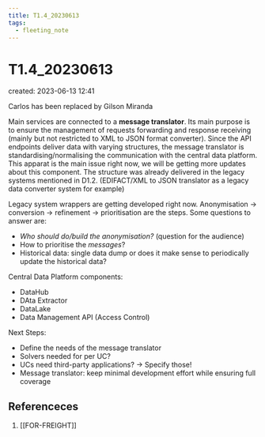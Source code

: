 ```yaml
---
title: T1.4_20230613
tags:
  - fleeting_note
---
```


# T1.4_20230613
created: 2023-06-13 12:41

Carlos has been replaced by Gilson Miranda

Main services are connected to a **message translator**. Its main purpose is to ensure the management of requests forwarding and response receiving (mainly but not restricted to XML to JSON format converter). Since the API endpoints deliver data with varying structures, the message translator is standardising/normalising the communication with the central data platform. This apparat is the main issue right now, we will be getting more updates about this component. The structure was already delivered in the legacy systems mentioned in D1.2. (EDIFACT/XML to JSON translator as a legacy data converter system for example)

Legacy system wrappers are getting developed right now. Anonymisation -> conversion -> refinement -> prioritisation are the steps. Some questions to answer are: 
- *Who should do/build the anonymisation?* (question for the audience)
- How to prioritise the *messages*? 
- Historical data: single data dump or does it make sense to periodically update the historical data?

Central Data Platform components:
- DataHub
- DAta Extractor
- DataLake
- Data Management API (Access Control)

Next Steps:
- Define the needs of the message translator
- Solvers needed for per UC?
- UCs need third-party applications? -> Specify those!
- Message translator: keep minimal development effort while ensuring full coverage



## Referenceces
1. [[FOR-FREIGHT]]
